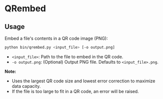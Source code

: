 # QRembed

## Usage

Embed a file's contents in a QR code image (PNG):

```sh
python bin/qrembed.py <input_file> [-o output.png]
```

- `<input_file>`: Path to the file to embed in the QR code.
- `-o output.png`: (Optional) Output PNG file. Defaults to `<input_file>.png`.

**Note:**
- Uses the largest QR code size and lowest error correction to maximize data capacity.
- If the file is too large to fit in a QR code, an error will be raised.



